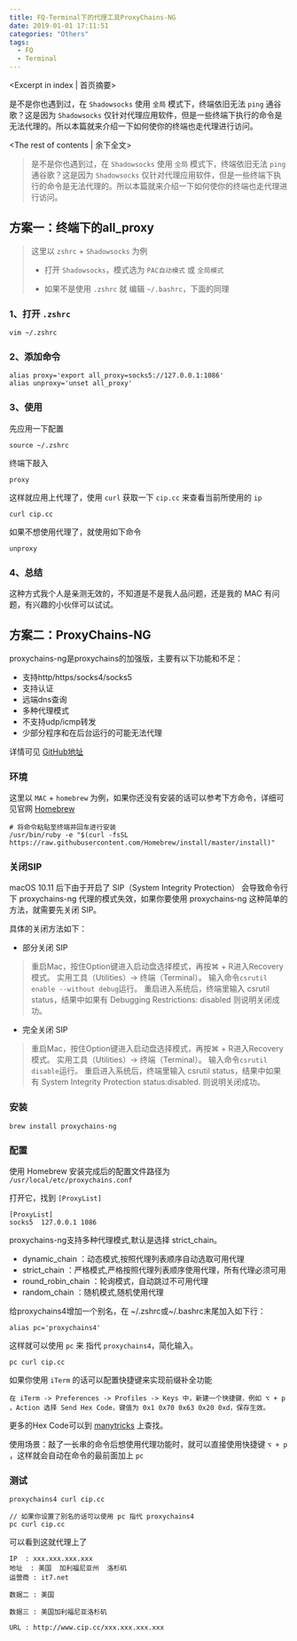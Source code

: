 ```yaml
---
title: FQ-Terminal下的代理工具ProxyChains-NG
date: 2019-01-01 17:11:51
categories: "Others"
tags:
  - FQ
  - Terminal
---
```


<Excerpt in index | 首页摘要> 

是不是你也遇到过，在 `Shadowsocks` 使用 `全局` 模式下，终端依旧无法 `ping` 通谷歌？这是因为 `Shadowsocks` 仅针对代理应用软件，但是一些终端下执行的命令是无法代理的。所以本篇就来介绍一下如何使你的终端也走代理进行访问。  

<!-- more -->

<The rest of contents | 余下全文>



> 是不是你也遇到过，在 `Shadowsocks` 使用 `全局` 模式下，终端依旧无法 `ping` 通谷歌？这是因为 `Shadowsocks` 仅针对代理应用软件，但是一些终端下执行的命令是无法代理的。所以本篇就来介绍一下如何使你的终端也走代理进行访问。



## 方案一：终端下的all_proxy

> 这里以 `zshrc` + `Shadowsocks` 为例
>
> - 打开 `Shadowsocks`，模式选为 `PAC自动模式` 或 `全局模式` 
>
> - 如果不是使用 `.zshrc` 就 编辑 `~/.bashrc`，下面的同理



### 1、打开 `.zshrc`

```shell
vim ~/.zshrc
```



### 2、添加命令

```shell
alias proxy='export all_proxy=socks5://127.0.0.1:1086'
alias unproxy='unset all_proxy'
```



### 3、使用

先应用一下配置

```shell
source ~/.zshrc
```

终端下敲入

```shell
proxy
```

这样就应用上代理了，使用 `curl` 获取一下 `cip.cc` 来查看当前所使用的 `ip`

```
curl cip.cc
```

如果不想使用代理了，就使用如下命令

```shell
unproxy
```



### 4、总结

这种方式我个人是亲测无效的，不知道是不是我人品问题，还是我的 MAC 有问题，有兴趣的小伙伴可以试试。



## 方案二：ProxyChains-NG

proxychains-ng是proxychains的加强版，主要有以下功能和不足：

- 支持http/https/socks4/socks5
- 支持认证
- 远端dns查询
- 多种代理模式
- 不支持udp/icmp转发
- 少部分程序和在后台运行的可能无法代理

详情可见 [GitHub地址](https://github.com/rofl0r/proxychains-ng)



### 环境

这里以 `MAC` + `homebrew` 为例，如果你还没有安装的话可以参考下方命令，详细可见官网 [Homebrew](https://brew.sh/index_zh-cn.html)

```shell
# 将命令粘贴至终端并回车进行安装
/usr/bin/ruby -e "$(curl -fsSL https://raw.githubusercontent.com/Homebrew/install/master/install)"
```



### 关闭SIP

macOS 10.11 后下由于开启了 SIP（System Integrity Protection） 会导致命令行下 proxychains-ng 代理的模式失效，如果你要使用 proxychains-ng 这种简单的方法，就需要先关闭 SIP。

具体的关闭方法如下：

- 部分关闭 SIP

> 重启Mac，按住Option键进入启动盘选择模式，再按⌘ + R进入Recovery模式。
> 实用工具（Utilities）-> 终端（Terminal）。
> 输入命令`csrutil enable --without debug`运行。
> 重启进入系统后，终端里输入 csrutil status，结果中如果有 Debugging Restrictions: disabled 则说明关闭成功。

- 完全关闭 SIP

> 重启Mac，按住Option键进入启动盘选择模式，再按⌘ + R进入Recovery模式。
> 实用工具（Utilities）-> 终端（Terminal）。
> 输入命令`csrutil disable`运行。
> 重启进入系统后，终端里输入 csrutil status，结果中如果有 System Integrity Protection status:disabled. 则说明关闭成功。



### 安装

```shell
brew install proxychains-ng
```



### 配置

使用 Homebrew 安装完成后的配置文件路径为 `/usr/local/etc/proxychains.conf`

打开它，找到 `[ProxyList]`

```shell 
[ProxyList]
socks5  127.0.0.1 1086
```



proxychains-ng支持多种代理模式,默认是选择 strict_chain。

- dynamic_chain ：动态模式,按照代理列表顺序自动选取可用代理
- strict_chain ：严格模式,严格按照代理列表顺序使用代理，所有代理必须可用
- round_robin_chain ：轮询模式，自动跳过不可用代理
- random_chain ：随机模式,随机使用代理



给proxychains4增加一个别名，在 ~/.zshrc或~/.bashrc末尾加入如下行：

```shell
alias pc='proxychains4'
```

这样就可以使用 `pc` 来 指代 `proxychains4`，简化输入。

```shell
pc curl cip.cc
```



如果你使用 `iTerm` 的话可以配置快捷键来实现前缀补全功能

```
在 iTerm -> Preferences -> Profiles -> Keys 中，新建一个快捷键，例如 ⌥ + p ，Action 选择 Send Hex Code，键值为 0x1 0x70 0x63 0x20 0xd，保存生效。
```

更多的Hex Code可以到 [manytricks](https://manytricks.com/keycodes/) 上查找。

使用场景：敲了一长串的命令后想使用代理功能时，就可以直接使用快捷键 `⌥ + p` ，这样就会自动在命令的最前面加上 `pc ` 



### 测试

```shell
proxychains4 curl cip.cc

// 如果你设置了别名的话可以使用 pc 指代 proxychains4
pc curl cip.cc
```

可以看到这就代理上了

```
IP	: xxx.xxx.xxx.xxx
地址	: 美国  加利福尼亚州  洛杉矶
运营商	: it7.net

数据二	: 美国

数据三	: 美国加利福尼亚洛杉矶

URL	: http://www.cip.cc/xxx.xxx.xxx.xxx
```

